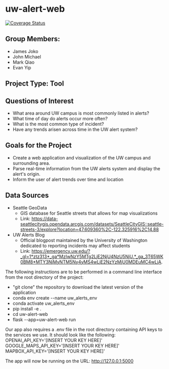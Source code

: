 # uw-alert-web
[![Coverage Status](https://coveralls.io/repos/github/evanyfyip/uw-alert-web/badge.svg?branch=main)](https://coveralls.io/github/evanyfyip/uw-alert-web?branch=main)
## Group Members:
- James Joko
- John Michael
- Mark Qiao
- Evan Yip

## Project Type: Tool

## Questions of Interest
- What area around UW campus is most commonly listed in alerts?
- What time of day do alerts occur more often?
- What is the most common type of incident?
- Have any trends arisen across time in the UW alert system?

## Goals for the Project
- Create a web application and visualization of the UW campus and surrounding area.
- Parse real-time information from the UW alerts system and display the alert's origin.
- Inform the user of alert trends over time and location

## Data Sources
- Seattle GeoData
  - GIS database for Seattle streets that allows for map visualizations
  - Link: https://data-seattlecitygis.opendata.arcgis.com/datasets/SeattleCityGIS::seattle-streets-3/explore?location=47.609360%2C-122.325916%2C14.88
- UW Alerts Blog
  - Official blogpost maintained by the University of Washington dedicated to reporting incidents may affect students
  - Link: https://emergency.uw.edu/?_gl=1*ztz313*_ga*MzIwNzY5MTg2LjE2NjU4NzU5NjU.*_ga_3T65WK0BM8*MTY3NjMyNTM5Ny4yMS4wLjE2NzYzMjU0MDEuMC4wLjA.

The following instructions are to be performed in a command line interface from the root directory of the project: 
- "git clone" the repository to download the latest version of the application
- conda env create --name uw_alerts_env
- conda activate uw_alerts_env
- pip install -e .
- cd uw-alert-web
- flask --app=uw-alert-web run

Our app also requires a .env file in the root directory containing API keys to the services we use. It should look like the following:\
OPENAI_API_KEY='[INSERT YOUR KEY HERE]'\
GOOGLE_MAPS_API_KEY='[INSERT YOUR KEY HERE]'\
MAPBOX_API_KEY='[INSERT YOUR KEY HERE]'

The app will now be running on the URL: http://127.0.0.1:5000
